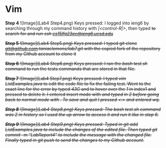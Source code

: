 # Vim

**Step 4**
![Image](Lab4 Step4.png)
Keys pressed: I logged into ieng6 by searching through my command history with *|<control-R|>*, then typed *<s>* to search for and run *ssh cs15lfa23ec@ieng6.ucsd.edu*


**Step 5**
![Image](Lab4 Step5.png)
*Keys pressed*: I typed git clone *git@github.com:taniaclemons/lab7.git* with the copied fork of the repository from my Github account to clone it


**Step 6**
![Image](Lab4 Step6.png)
Keys pressed: I ran the *bash test.sh* command to run the tests commands that are stored in that file.


**Step 7**
![Image](Lab4 Step7.png)
Keys pressed: I typed *vim ListExamples.java* to edit the code file to fix the failing test. Went to the exact line for the error by typed *43G* and *<e>* to hover over the *1* in index1 and pressed *<x>* to delete it. I entered insert mode with *<i>* and typed in *2* before going back to normal mode with *<esc>*. To save and quit I pressed *<:>* and entered *wq*.


**Step 8**
![Image](Lab4 Step8.png)
Keys pressed: *<up> <up> <return>* The *bash test.sh* command was 2 in history so I used the up arrow to access it and run it like in step 6.


**Step 9**
![Image](Lab4 Step9.png)
Keys pressed: Typed in *git add ListExamples.java* to include the changes of the edited file. Then typed *git commit -m “LabReport4”* to include the message with the changed file. Finally typed in *git push* to send the changes to my Github account.
